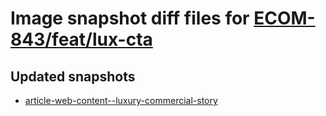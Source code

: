 # Image snapshot diff files for [ECOM-843/feat/lux-cta](git@github.com:brightsitesconsulting/independent-web/pull/7552)

## Updated snapshots
- [article-web-content--luxury-commercial-story](./article-web-content--luxury-commercial-story)
